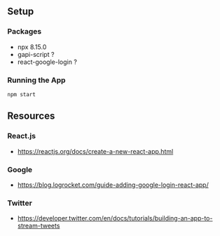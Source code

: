 ## Setup
### Packages
- npx 8.15.0
- gapi-script ?
- react-google-login ?

### Running the App
`npm start`

## Resources
### React.js
- https://reactjs.org/docs/create-a-new-react-app.html

### Google
- https://blog.logrocket.com/guide-adding-google-login-react-app/

### Twitter
- https://developer.twitter.com/en/docs/tutorials/building-an-app-to-stream-tweets